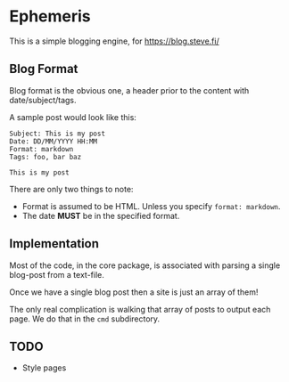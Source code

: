 # Ephemeris

This is a simple blogging engine, for https://blog.steve.fi/


## Blog Format

Blog format is the obvious one, a header prior to the content with date/subject/tags.

A sample post would look like this:

```
Subject: This is my post
Date: DD/MM/YYYY HH:MM
Format: markdown
Tags: foo, bar baz

This is my post
```

There are only two things to note:

* Format is assumed to be HTML.  Unless you specify `format: markdown`.
* The date **MUST** be in the specified format.


## Implementation

Most of the code, in the core package, is associated with parsing a single
blog-post from a text-file.

Once we have a single blog post then a site is just an array of them!

The only real complication is walking that array of posts to output
each page.  We do that in the `cmd` subdirectory.


## TODO

* Style pages
